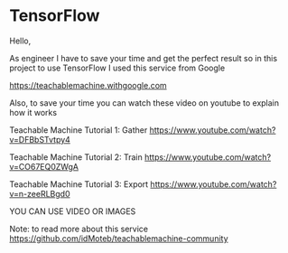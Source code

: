 # TensorFlow
Hello,

As engineer I have to save your time and get the perfect result so in this project to use TensorFlow I used this service from Google

https://teachablemachine.withgoogle.com

Also, to save your time you can watch these video on youtube to explain how it works

Teachable Machine Tutorial 1: Gather
https://www.youtube.com/watch?v=DFBbSTvtpy4

Teachable Machine Tutorial 2: Train
https://www.youtube.com/watch?v=CO67EQ0ZWgA

Teachable Machine Tutorial 3: Export
https://www.youtube.com/watch?v=n-zeeRLBgd0

YOU CAN USE VIDEO OR IMAGES 

Note: to read more about this service
https://github.com/idMoteb/teachablemachine-community
